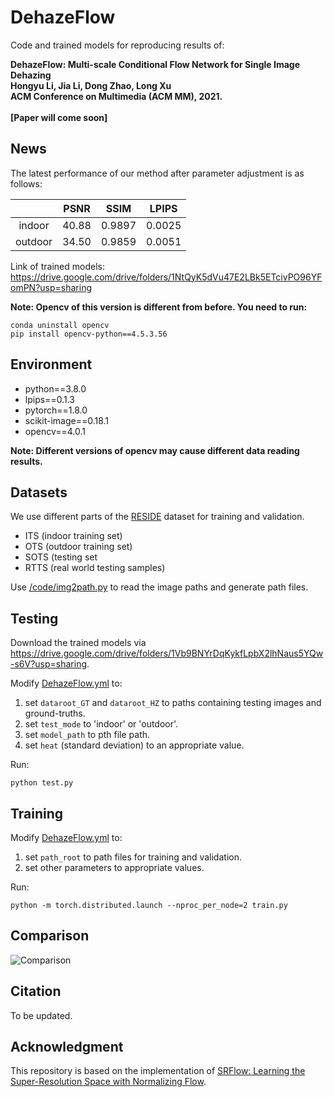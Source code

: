 # DehazeFlow
Code and trained models for reproducing results of: 

**DehazeFlow: Multi-scale Conditional Flow Network for Single Image Dehazing<br>Hongyu Li, Jia Li, Dong Zhao, Long Xu<br>ACM Conference on Multimedia (ACM MM), 2021.
<br><br>**
**[Paper will come soon]**

## News
The latest performance of our method after parameter adjustment is as follows:

|        | PSNR   | SSIM   | LPIPS  |
| :----: | :----: | :----: |:----:  |
| indoor | 40.88  | 0.9897 | 0.0025 |
| outdoor| 34.50  | 0.9859 | 0.0051 |

Link of trained models: https://drive.google.com/drive/folders/1NtQyK5dVu47E2LBk5ETcivPO96YFomPN?usp=sharing

**Note: Opencv of this version is different from before. You need to run:**
```
conda uninstall opencv
pip install opencv-python==4.5.3.56
```

## Environment

* python==3.8.0
* lpips==0.1.3
* pytorch==1.8.0
* scikit-image==0.18.1
* opencv==4.0.1

**Note: Different versions of opencv may cause different data reading results.**

## Datasets
We use different parts of the [RESIDE](https://sites.google.com/view/reside-dehaze-datasets) dataset for training and validation.
* ITS (indoor training set)
* OTS (outdoor training set)
* SOTS (testing set
* RTTS (real world testing samples)

Use [/code/img2path.py](https://github.com/iCVTEAM/DehazeFlow/blob/main/code/img2path.py) to read the image paths and generate path files.

## Testing
Download the trained models via https://drive.google.com/drive/folders/1Vb9BNYrDqKykfLpbX2lhNaus5YQw-s6V?usp=sharing.

Modify [DehazeFlow.yml](https://github.com/iCVTEAM/DehazeFlow/blob/main/code/DehazeFlow.yml) to:
1. set ```dataroot_GT``` and ```dataroot_HZ``` to paths containing testing images and ground-truths.
2. set ```test_mode``` to 'indoor' or 'outdoor'.
3. set ```model_path``` to pth file path.
4. set ```heat``` (standard deviation) to an appropriate value.

Run:
```
python test.py
```

## Training
Modify [DehazeFlow.yml](https://github.com/iCVTEAM/DehazeFlow/blob/main/code/DehazeFlow.yml) to:
1. set ```path_root``` to path files for training and validation.
2. set other parameters to appropriate values.

Run:
```
python -m torch.distributed.launch --nproc_per_node=2 train.py
```


## Comparison

![Comparison](https://github.com/iCVTEAM/iCVTEAM.github.io/blob/master/assets/DehazeFlow/comparison.png)


## Citation
To be updated.

## Acknowledgment
This repository is based on the implementation of [SRFlow: Learning the Super-Resolution Space with Normalizing Flow](https://github.com/andreas128/SRFlow).
